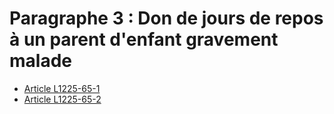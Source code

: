 # Paragraphe 3 : Don de jours de repos à un parent d'enfant gravement malade

* [Article L1225-65-1](./LEGIARTI000028911920.md)
* [Article L1225-65-2](./LEGIARTI000028911922.md)
